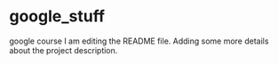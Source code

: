 # google_stuff

google course
I am editing the README file. Adding some more details about the project description.
